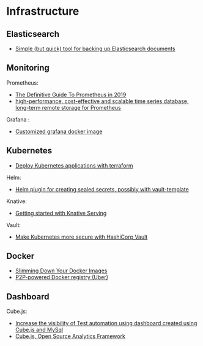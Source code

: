 # Infrastructure

## Elasticsearch
- [Simple (but quick) tool for backing up Elasticsearch documents](https://github.com/whitfin/limber)

## Monitoring

Prometheus:
- [The Definitive Guide To Prometheus in 2019](http://devconnected.com/the-definitive-guide-to-prometheus-in-2019/)
- [high-performance, cost-effective and scalable time series database, long-term remote storage for Prometheus](https://github.com/VictoriaMetrics/VictoriaMetrics)

Grafana :
- [Customized grafana docker image](https://github.com/actano/grafana)

## Kubernetes
- [Deploy Kubernetes applications with terraform](https://koudingspawn.de/kubernetes-terraform-provisioning/)

Helm:
- [Helm plugin for creating sealed secrets, possibly with vault-template](https://github.com/actano/helm-sealed-secrets)

Knative:
- [Getting started with Knative Serving](https://koudingspawn.de/knative-serving/)

Vault:
- [Make Kubernetes more secure with HashiCorp Vault](https://koudingspawn.de/secure-kubernetes-with-vault/)

## Docker
- [Slimming Down Your Docker Images](https://towardsdatascience.com/slimming-down-your-docker-images-275f0ca9337e)
- [P2P-powered Docker registry (Uber)](https://github.com/uber/kraken)

## Dashboard

Cube.js:
- [Increase the visibility of Test automation using dashboard created using Cube.js and MySql](https://medium.com/quick-code/test-automation-analytics-using-cube-js-e3ee0fa84981)
- [Cube.js, Open Source Analytics Framework](https://github.com/statsbotco/cube.js)
